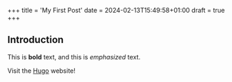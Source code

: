 +++
title = 'My First Post'
date = 2024-02-13T15:49:58+01:00
draft = true
+++

## Introduction

This is **bold** text, and this is *emphasized* text.

Visit the [Hugo](https://gohugo.io) website!
